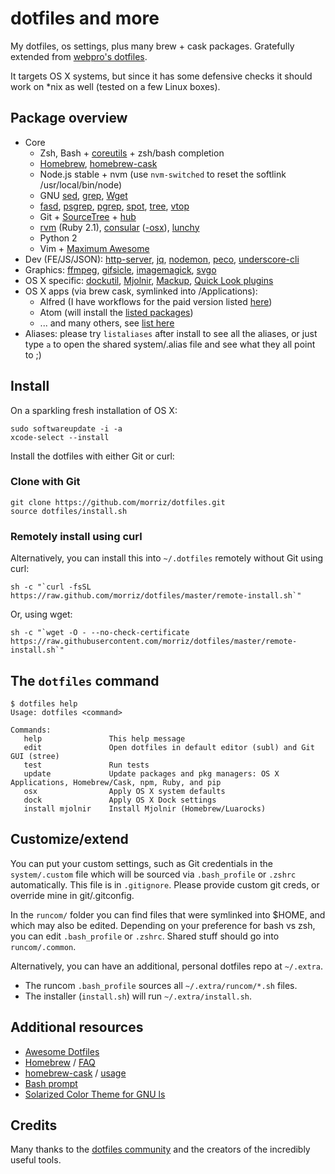 # dotfiles and more

My dotfiles, os settings, plus many brew + cask packages. Gratefully extended from [webpro's dotfiles](https://github.com/webpro/dotfiles).

It targets OS X systems, but since it has some defensive checks it should work on *nix as well (tested on a few Linux boxes).

## Package overview

* Core
    * Zsh, Bash + [coreutils](http://en.wikipedia.org/wiki/GNU_Core_Utilities) + zsh/bash completion
    * [Homebrew](http://brew.sh/), [homebrew-cask](http://caskroom.io/)
    * Node.js stable + nvm (use `nvm-switched` to reset the softlink /usr/local/bin/node)
    * GNU [sed](http://www.gnu.org/software/sed/), [grep](https://www.gnu.org/software/grep/), [Wget](https://www.gnu.org/software/wget/)
    * [fasd](https://github.com/clvv/fasd), [psgrep](https://github.com/jvz/psgrep/blob/master/psgrep), [pgrep](http://linux.die.net/man/1/pgrep), [spot](https://github.com/guille/spot), [tree](http://mama.indstate.edu/users/ice/tree/), [vtop](https://github.com/MrRio/vtop)
    * Git + [SourceTree](http://www.sourcetreeapp.com) + [hub](http://hub.github.com/)
    * [rvm](https://rvm.io/) (Ruby 2.1), [consular](https://github.com/achiu/consular) ([-osx](https://github.com/achiu/consular-osx)), [lunchy](https://github.com/eddiezane/lunchy)
    * Python 2
    * Vim + [Maximum Awesome](https://github.com/square/maximum-awesome)
* Dev (FE/JS/JSON): [http-server](https://github.com/nodeapps/http-server), [jq](http://stedolan.github.io/jq/), [nodemon](http://nodemon.io), [peco](http://peco.github.io), [underscore-cli](https://github.com/ddopson/underscore-cli)
* Graphics: [ffmpeg](https://www.ffmpeg.org), [gifsicle](http://www.lcdf.org/gifsicle), [imagemagick](http://www.imagemagick.org), [svgo](https://github.com/svg/svgo)
* OS X specific: [dockutil](https://github.com/kcrawford/dockutil), [Mjolnir](https://github.com/sdegutis/mjolnir), [Mackup](https://github.com/lra/mackup), [Quick Look plugins](https://github.com/sindresorhus/quick-look-plugins)
* OS X apps (via brew cask, symlinked into /Applications):
    * Alfred (I have workflows for the paid version listed [here](https://www.dropbox.com/home/Public/Mac%20OSX/Alfred%20Workflows))
    * Atom (will install the [listed packages](install/atom-packages.txt))
    * ... and many others, see [list here](install/brew-cask.sh)
* Aliases: please try `listaliases` after install to see all the aliases, or just type `a` to open the shared system/.alias file and see what they all point to ;)

## Install

On a sparkling fresh installation of OS X:

    sudo softwareupdate -i -a
    xcode-select --install

Install the dotfiles with either Git or curl:

### Clone with Git

    git clone https://github.com/morriz/dotfiles.git
    source dotfiles/install.sh

### Remotely install using curl

Alternatively, you can install this into `~/.dotfiles` remotely without Git using curl:

    sh -c "`curl -fsSL https://raw.github.com/morriz/dotfiles/master/remote-install.sh`"

Or, using wget:

    sh -c "`wget -O - --no-check-certificate https://raw.githubusercontent.com/morriz/dotfiles/master/remote-install.sh`"

## The `dotfiles` command

    $ dotfiles help
    Usage: dotfiles <command>

    Commands:
       help               This help message
       edit               Open dotfiles in default editor (subl) and Git GUI (stree)
       test               Run tests
       update             Update packages and pkg managers: OS X Applications, Homebrew/Cask, npm, Ruby, and pip
       osx                Apply OS X system defaults
       dock               Apply OS X Dock settings
       install mjolnir    Install Mjolnir (Homebrew/Luarocks)

## Customize/extend

You can put your custom settings, such as Git credentials in the `system/.custom` file which will be sourced via `.bash_profile` or `.zshrc` automatically. This file is in `.gitignore`. Please provide custom git creds, or override mine in git/.gitconfig.

In the `runcom/` folder you can find files that were symlinked into $HOME, and which may also be edited. Depending on your preference for bash vs zsh, you can edit `.bash_profile` or `.zshrc`. Shared stuff should go into `runcom/.common`.

Alternatively, you can have an additional, personal dotfiles repo at `~/.extra`.

* The runcom `.bash_profile` sources all `~/.extra/runcom/*.sh` files.
* The installer (`install.sh`) will run `~/.extra/install.sh`.

## Additional resources

* [Awesome Dotfiles](https://github.com/webpro/awesome-dotfiles)
* [Homebrew](http://brew.sh/) / [FAQ](https://github.com/Homebrew/homebrew/wiki/FAQ)
* [homebrew-cask](http://caskroom.io/) / [usage](https://github.com/phinze/homebrew-cask/blob/master/USAGE.md)
* [Bash prompt](http://wiki.archlinux.org/index.php/Color_Bash_Prompt)
* [Solarized Color Theme for GNU ls](https://github.com/seebi/dircolors-solarized)

## Credits

Many thanks to the [dotfiles community](http://dotfiles.github.io/) and the creators of the incredibly useful tools.
